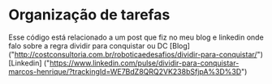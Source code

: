 # Organização de tarefas
Esse código está relacionado a um post que fiz no meu blog e linkedin onde falo sobre a regra dividir para conquistar ou DC
[Blog] ("http://costconsultoria.com.br/roboticaedesafios/dividir-para-conquistar/")
[Linkedin] ("https://www.linkedin.com/pulse/dividir-para-conquistar-marcos-henrique/?trackingId=WE7BdZ8QRQ2VK238bSfjpA%3D%3D")
